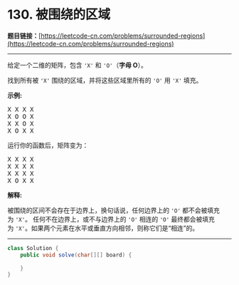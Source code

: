 # 130. 被围绕的区域

**题目链接：**[https://leetcode-cn.com/problems/surrounded-regions](https://leetcode-cn.com/problems/surrounded-regions)

---

<div class="content__1Y2H">
 <div class="notranslate">
  <p>给定一个二维的矩阵，包含&nbsp;<code>'X'</code>&nbsp;和&nbsp;<code>'O'</code>（<strong>字母 O</strong>）。</p> 
  <p>找到所有被 <code>'X'</code> 围绕的区域，并将这些区域里所有的&nbsp;<code>'O'</code> 用 <code>'X'</code> 填充。</p> 
  <p><strong>示例:</strong></p> 
  <pre class="language-text">X X X X
X O O X
X X O X
X O X X
</pre> 
  <p>运行你的函数后，矩阵变为：</p> 
  <pre class="language-text">X X X X
X X X X
X X X X
X O X X
</pre> 
  <p><strong>解释:</strong></p> 
  <p>被围绕的区间不会存在于边界上，换句话说，任何边界上的&nbsp;<code>'O'</code>&nbsp;都不会被填充为&nbsp;<code>'X'</code>。 任何不在边界上，或不与边界上的&nbsp;<code>'O'</code>&nbsp;相连的&nbsp;<code>'O'</code>&nbsp;最终都会被填充为&nbsp;<code>'X'</code>。如果两个元素在水平或垂直方向相邻，则称它们是“相连”的。</p> 
 </div>
</div>

---

```java
class Solution {
    public void solve(char[][] board) {
        
    }
}
```